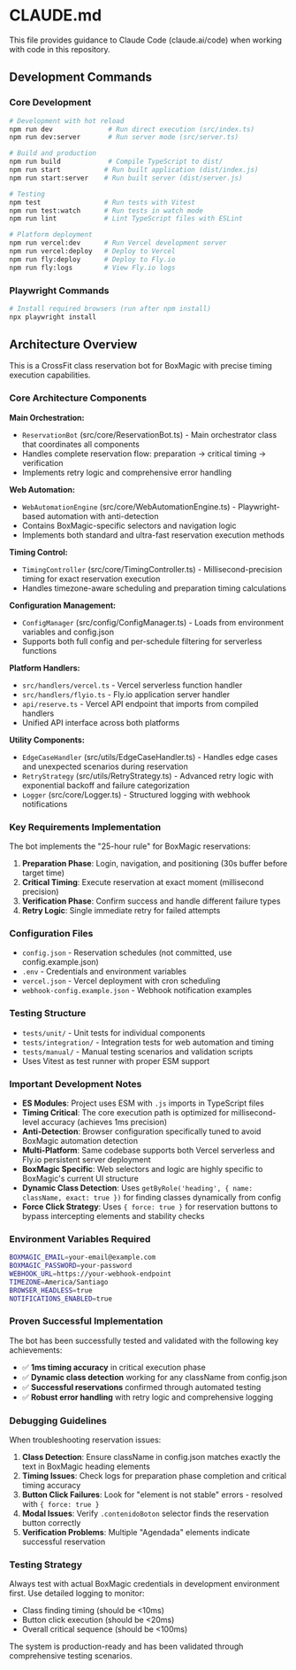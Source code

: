 # CLAUDE.md

This file provides guidance to Claude Code (claude.ai/code) when working with code in this repository.

## Development Commands

### Core Development
```bash
# Development with hot reload
npm run dev              # Run direct execution (src/index.ts)
npm run dev:server       # Run server mode (src/server.ts)

# Build and production
npm run build            # Compile TypeScript to dist/
npm run start           # Run built application (dist/index.js)
npm run start:server    # Run built server (dist/server.js)

# Testing
npm test                # Run tests with Vitest
npm run test:watch      # Run tests in watch mode
npm run lint            # Lint TypeScript files with ESLint

# Platform deployment
npm run vercel:dev      # Run Vercel development server
npm run vercel:deploy   # Deploy to Vercel
npm run fly:deploy      # Deploy to Fly.io
npm run fly:logs        # View Fly.io logs
```

### Playwright Commands
```bash
# Install required browsers (run after npm install)
npx playwright install
```

## Architecture Overview

This is a CrossFit class reservation bot for BoxMagic with precise timing execution capabilities.

### Core Architecture Components

**Main Orchestration:**
- `ReservationBot` (src/core/ReservationBot.ts) - Main orchestrator class that coordinates all components
- Handles complete reservation flow: preparation → critical timing → verification
- Implements retry logic and comprehensive error handling

**Web Automation:**
- `WebAutomationEngine` (src/core/WebAutomationEngine.ts) - Playwright-based automation with anti-detection
- Contains BoxMagic-specific selectors and navigation logic
- Implements both standard and ultra-fast reservation execution methods

**Timing Control:**
- `TimingController` (src/core/TimingController.ts) - Millisecond-precision timing for exact reservation execution
- Handles timezone-aware scheduling and preparation timing calculations

**Configuration Management:**
- `ConfigManager` (src/config/ConfigManager.ts) - Loads from environment variables and config.json
- Supports both full config and per-schedule filtering for serverless functions

**Platform Handlers:**
- `src/handlers/vercel.ts` - Vercel serverless function handler
- `src/handlers/flyio.ts` - Fly.io application server handler  
- `api/reserve.ts` - Vercel API endpoint that imports from compiled handlers
- Unified API interface across both platforms

**Utility Components:**
- `EdgeCaseHandler` (src/utils/EdgeCaseHandler.ts) - Handles edge cases and unexpected scenarios during reservation
- `RetryStrategy` (src/utils/RetryStrategy.ts) - Advanced retry logic with exponential backoff and failure categorization
- `Logger` (src/core/Logger.ts) - Structured logging with webhook notifications

### Key Requirements Implementation

The bot implements the "25-hour rule" for BoxMagic reservations:
1. **Preparation Phase**: Login, navigation, and positioning (30s buffer before target time)
2. **Critical Timing**: Execute reservation at exact moment (millisecond precision)  
3. **Verification Phase**: Confirm success and handle different failure types
4. **Retry Logic**: Single immediate retry for failed attempts

### Configuration Files

- `config.json` - Reservation schedules (not committed, use config.example.json)
- `.env` - Credentials and environment variables
- `vercel.json` - Vercel deployment with cron scheduling
- `webhook-config.example.json` - Webhook notification examples

### Testing Structure

- `tests/unit/` - Unit tests for individual components
- `tests/integration/` - Integration tests for web automation and timing
- `tests/manual/` - Manual testing scenarios and validation scripts
- Uses Vitest as test runner with proper ESM support

### Important Development Notes

- **ES Modules**: Project uses ESM with `.js` imports in TypeScript files
- **Timing Critical**: The core execution path is optimized for millisecond-level accuracy (achieves 1ms precision)
- **Anti-Detection**: Browser configuration specifically tuned to avoid BoxMagic automation detection
- **Multi-Platform**: Same codebase supports both Vercel serverless and Fly.io persistent server deployment
- **BoxMagic Specific**: Web selectors and logic are highly specific to BoxMagic's current UI structure
- **Dynamic Class Detection**: Uses `getByRole('heading', { name: className, exact: true })` for finding classes dynamically from config
- **Force Click Strategy**: Uses `{ force: true }` for reservation buttons to bypass intercepting elements and stability checks

### Environment Variables Required

```bash
BOXMAGIC_EMAIL=your-email@example.com
BOXMAGIC_PASSWORD=your-password
WEBHOOK_URL=https://your-webhook-endpoint
TIMEZONE=America/Santiago
BROWSER_HEADLESS=true
NOTIFICATIONS_ENABLED=true
```

### Proven Successful Implementation

The bot has been successfully tested and validated with the following key achievements:
- ✅ **1ms timing accuracy** in critical execution phase
- ✅ **Dynamic class detection** working for any className from config.json
- ✅ **Successful reservations** confirmed through automated testing
- ✅ **Robust error handling** with retry logic and comprehensive logging

### Debugging Guidelines

When troubleshooting reservation issues:

1. **Class Detection**: Ensure className in config.json matches exactly the text in BoxMagic heading elements
2. **Timing Issues**: Check logs for preparation phase completion and critical timing accuracy
3. **Button Click Failures**: Look for "element is not stable" errors - resolved with `{ force: true }`
4. **Modal Issues**: Verify `.contenidoBoton` selector finds the reservation button correctly
5. **Verification Problems**: Multiple "Agendada" elements indicate successful reservation

### Testing Strategy

Always test with actual BoxMagic credentials in development environment first. Use detailed logging to monitor:
- Class finding timing (should be <10ms)
- Button click execution (should be <20ms) 
- Overall critical sequence (should be <100ms)

The system is production-ready and has been validated through comprehensive testing scenarios.